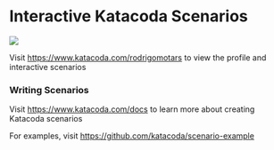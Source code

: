 # Interactive Katacoda Scenarios

[![](http://shields.katacoda.com/katacoda/rodrigomotars/count.svg)](https://www.katacoda.com/rodrigomotars "Get your profile on Katacoda.com")

Visit https://www.katacoda.com/rodrigomotars to view the profile and interactive scenarios

### Writing Scenarios
Visit https://www.katacoda.com/docs to learn more about creating Katacoda scenarios

For examples, visit https://github.com/katacoda/scenario-example
